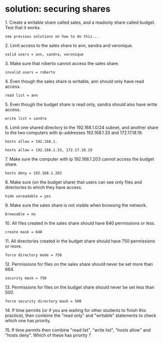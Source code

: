 # solution: securing shares

1\. Create a writable share called sales, and a readonly share called
budget. Test that it works.

    see previous solutions on how to do this...

2\. Limit access to the sales share to ann, sandra and veronique.

    valid users = ann, sandra, veronique

3\. Make sure that roberto cannot access the sales share.

    invalid users = roberto

4\. Even though the sales share is writable, ann should only have read
access.

    read list = ann

5\. Even though the budget share is read only, sandra should also have
write access.

    write list = sandra

6\. Limit one shared directory to the 192.168.1.0/24 subnet, and another
share to the two computers with ip-addresses 192.168.1.33 and
172.17.18.19.

    hosts allow = 192.168.1.

    hosts allow = 192.168.1.33, 172.17.18.19

7\. Make sure the computer with ip 192.168.1.203 cannot access the
budget share.

    hosts deny = 192.168.1.203

8\. Make sure (on the budget share) that users can see only files and
directories to which they have access.

    hide unreadable = yes

9\. Make sure the sales share is not visible when browsing the network.

    browsable = no

10\. All files created in the sales share should have 640 permissions or
less.

    create mask = 640

11\. All directories created in the budget share should have 750
permissions or more.

    force directory mode = 750

12\. Permissions for files on the sales share should never be set more
than 664.

    security mask = 750

13\. Permissions for files on the budget share should never be set less
than 500.

    force security directory mask = 500

14\. If time permits (or if you are waiting for other students to finish
this practice), then combine the \"read only\" and \"writable\"
statements to check which one has priority.

15\. If time permits then combine \"read list\", \"write list\", \"hosts
allow\" and \"hosts deny\". Which of these has priority ?
